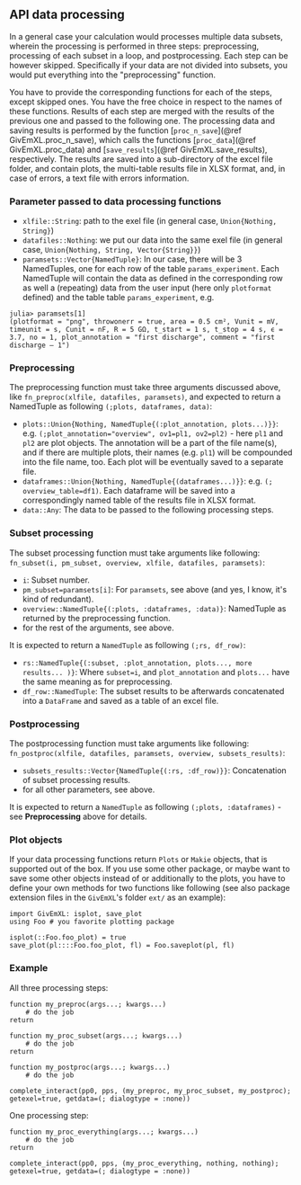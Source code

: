 ## API data processing

In a general case your calculation would processes multiple data subsets, wherein the processing is performed in three steps: preprocessing, processing of each subset in a loop, and postprocessing. Each step can be however skipped. Specifically if your data are not divided into subsets, you would put everything into the "preprocessing" function.

You have to provide the corresponding functions for each of the steps, except skipped ones. You have the free choice in respect to the names of these functions. Results of each step are merged with the results of the previous one and passed to the following one. The processing data and saving results is performed by the function [`proc_n_save`](@ref GivEmXL.proc_n_save), which calls the functions [`proc_data`](@ref GivEmXL.proc_data) and [`save_results`](@ref GivEmXL.save_results), respectively. The results are saved into a sub-directory of the excel file folder, and contain plots, the multi-table results file in XLSX format, and, in case of errors, a text file with errors information.

### Parameter passed to data processing functions
- `xlfile::String`: path to the exel file (in general case, `Union{Nothing, String}`)
- `datafiles::Nothing`: we put our data into the same exel file (in general case, `Union{Nothing, String, Vector{String}}`)
- `paramsets::Vector{NamedTuple}`: In our case, there will be 3 NamedTuples, one for each row of the table `params_experiment`. Each NamedTuple will contain the data as defined in the corresponding row as well a (repeating) data from the user input (here only `plotformat` defined) and the table table `params_experiment`, e.g. 
```
julia> paramsets[1]
(plotformat = "png", throwonerr = true, area = 0.5 cm², Vunit = mV, timeunit = s, Cunit = nF, R = 5 GΩ, t_start = 1 s, t_stop = 4 s, ϵ = 3.7, no = 1, plot_annotation = "first discharge", comment = "first discharge – 1")
```

### Preprocessing

The preprocessing function must take three arguments discussed above, like `fn_preproc(xlfile, datafiles, paramsets)`, and expected to return a NamedTuple as following `(;plots, dataframes, data)`:
- `plots::Union{Nothing, NamedTuple{(:plot_annotation, plots...)}}`: e.g. `(;plot_annotation="overview", ov1=pl1, ov2=pl2)` - here `pl1` and `pl2` are plot objects. The annotation will be a part of the file name(s), and if there are multiple plots, their names (e.g. `pl1`) will be compounded into the file name, too. Each plot will be eventually saved to a separate file.
- `dataframes::Union{Nothing, NamedTuple{(dataframes...)}}`: e.g. `(; overview_table=df1)`. Each dataframe will be saved into a correspondingly named table of the results file in XLSX format.
- `data::Any`: The data to be passed to the following processing steps.

### Subset processing

The subset processing function must take arguments like following: `fn_subset(i, pm_subset, overview, xlfile, datafiles, paramsets)`:
- `i`: Subset number.
- `pm_subset=paramsets[i]`: For `paramsets`, see above (and yes, I know, it's kind of redundant).
- `overview::NamedTuple{(:plots, :dataframes, :data)}`: NamedTuple as returned by the preprocessing function.
- for the rest of the arguments, see above.

It is expected to return a `NamedTuple` as following `(;rs, df_row)`:
- `rs::NamedTuple{(:subset, :plot_annotation, plots..., more results... )}`: Where `subset=i`, and `plot_annotation` and `plots...` have the same meaning as for preprocessing.
- `df_row::NamedTuple`: The subset results to be afterwards concatenated into a `DataFrame` and saved as a table of an excel file.

### Postprocessing

The postprocessing function must take arguments like following: `fn_postproc(xlfile, datafiles, paramsets, overview, subsets_results)`:
- `subsets_results::Vector{NamedTuple{(:rs, :df_row)}}`: Concatenation of subset processing results.
- for all other parameters, see above.

It is expected to return a `NamedTuple` as following `(;plots, :dataframes)` - see **Preprocessing** above for details.

### Plot objects

If your data processing functions return `Plots` or `Makie` objects, that is supported out of the box. If you use some other package, or maybe want to save some other objects instead of or additionally to the plots, you have to define your own methods for two functions like following (see also package extension files in the `GivEmXL`'s folder `ext/` as an example):

```
import GivEmXL: isplot, save_plot
using Foo # you favorite plotting package

isplot(::Foo.foo_plot) = true
save_plot(pl::::Foo.foo_plot, fl) = Foo.saveplot(pl, fl)
```

### Example

All three processing steps:

```
function my_preproc(args...; kwargs...) 
    # do the job
return

function my_proc_subset(args...; kwargs...) 
    # do the job
return

function my_postproc(args...; kwargs...) 
    # do the job

complete_interact(pp0, pps, (my_preproc, my_proc_subset, my_postproc); getexel=true, getdata=(; dialogtype = :none))
```

One processing step:

```
function my_proc_everything(args...; kwargs...) 
    # do the job
return

complete_interact(pp0, pps, (my_proc_everything, nothing, nothing); getexel=true, getdata=(; dialogtype = :none))
```